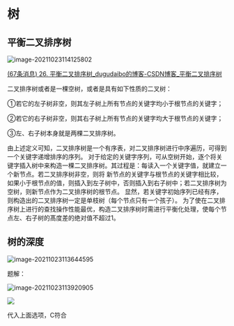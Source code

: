 # 树

## 平衡二叉排序树



![image-20211023114125802](https://mynotepicbed.oss-cn-beijing.aliyuncs.com/img/image-20211023114125802.png)

[(67条消息) 26. 平衡二叉排序树_dugudaibo的博客-CSDN博客_平衡二叉排序树](https://blog.csdn.net/dugudaibo/article/details/79439189)

二叉排序树或者是一棵空树，或者是具有如下性质的二叉树：

 ①若它的左子树非空，则其左子树上所有节点的关键字均小于根节点的关键字； 

②若它的右子树非空，则其右子树上所有节点的关键字均大于根节点的关键字；

 ③左、右子树本身就是两棵二叉排序树。 

由上述定义可知，二叉排序树是一个有序表，对二叉排序树进行中序遍历，可得到一个关键字递增排序的序列。 对于给定的关键字序列，可从空树开始，逐个将关键字插入树中来构造一棵二叉排序树。其过程是：每读入一个关键字值，就建立一个新节点。若二叉排序树非空，则将 新节点的关键字与根节点的关键字相比较，如果小于根节点的值，则插入到左子树中，否则插入到右子树中；若二叉排序树为空树，则新节点作为二叉排序树的根节点。 显然，若关键字初始序列已经有序，则构造出的二叉排序树一定是单枝树（每个节点只有一个孩子）。 为了使在二叉排序树上进行的查找操作性能最优，构造二叉排序树时需进行平衡化处理，使每个节点左、右子树的髙度差的绝对值不超过1。   



## 树的深度

![image-20211023113644595](https://mynotepicbed.oss-cn-beijing.aliyuncs.com/img/image-20211023113644595.png)

题解：

![image-20211023113920905](https://mynotepicbed.oss-cn-beijing.aliyuncs.com/img/image-20211023113920905.png)

![](https://mynotepicbed.oss-cn-beijing.aliyuncs.com/img/image-20211023114029746.png)

代入上面选项，C符合